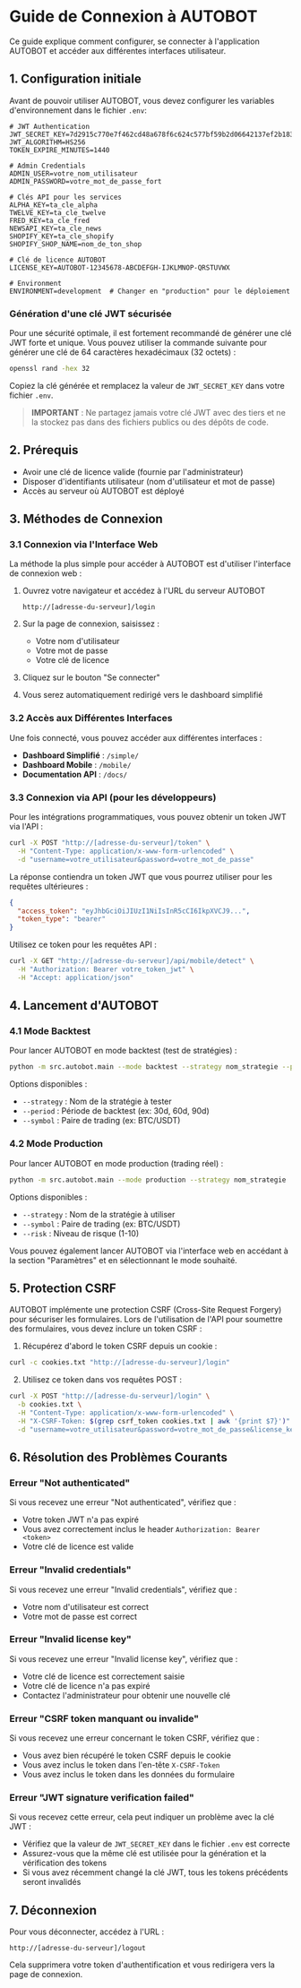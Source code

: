 # Guide de Connexion à AUTOBOT

Ce guide explique comment configurer, se connecter à l'application AUTOBOT et accéder aux différentes interfaces utilisateur.

## 1. Configuration initiale

Avant de pouvoir utiliser AUTOBOT, vous devez configurer les variables d'environnement dans le fichier `.env`:

```
# JWT Authentication
JWT_SECRET_KEY=7d2915c770e7f462cd48a678f6c624c577bf59b2d06642137ef2b183ea78fa0d
JWT_ALGORITHM=HS256
TOKEN_EXPIRE_MINUTES=1440

# Admin Credentials
ADMIN_USER=votre_nom_utilisateur
ADMIN_PASSWORD=votre_mot_de_passe_fort

# Clés API pour les services
ALPHA_KEY=ta_cle_alpha
TWELVE_KEY=ta_cle_twelve
FRED_KEY=ta_cle_fred
NEWSAPI_KEY=ta_cle_news
SHOPIFY_KEY=ta_cle_shopify
SHOPIFY_SHOP_NAME=nom_de_ton_shop

# Clé de licence AUTOBOT
LICENSE_KEY=AUTOBOT-12345678-ABCDEFGH-IJKLMNOP-QRSTUVWX

# Environment
ENVIRONMENT=development  # Changer en "production" pour le déploiement
```

### Génération d'une clé JWT sécurisée

Pour une sécurité optimale, il est fortement recommandé de générer une clé JWT forte et unique. Vous pouvez utiliser la commande suivante pour générer une clé de 64 caractères hexadécimaux (32 octets) :

```bash
openssl rand -hex 32
```

Copiez la clé générée et remplacez la valeur de `JWT_SECRET_KEY` dans votre fichier `.env`.

> **IMPORTANT** : Ne partagez jamais votre clé JWT avec des tiers et ne la stockez pas dans des fichiers publics ou des dépôts de code.

## 2. Prérequis

- Avoir une clé de licence valide (fournie par l'administrateur)
- Disposer d'identifiants utilisateur (nom d'utilisateur et mot de passe)
- Accès au serveur où AUTOBOT est déployé

## 3. Méthodes de Connexion

### 3.1 Connexion via l'Interface Web

La méthode la plus simple pour accéder à AUTOBOT est d'utiliser l'interface de connexion web :

1. Ouvrez votre navigateur et accédez à l'URL du serveur AUTOBOT
   ```
   http://[adresse-du-serveur]/login
   ```

2. Sur la page de connexion, saisissez :
   - Votre nom d'utilisateur
   - Votre mot de passe
   - Votre clé de licence

3. Cliquez sur le bouton "Se connecter"

4. Vous serez automatiquement redirigé vers le dashboard simplifié

### 3.2 Accès aux Différentes Interfaces

Une fois connecté, vous pouvez accéder aux différentes interfaces :

- **Dashboard Simplifié** : `/simple/`
- **Dashboard Mobile** : `/mobile/`
- **Documentation API** : `/docs/`

### 3.3 Connexion via API (pour les développeurs)

Pour les intégrations programmatiques, vous pouvez obtenir un token JWT via l'API :

```bash
curl -X POST "http://[adresse-du-serveur]/token" \
  -H "Content-Type: application/x-www-form-urlencoded" \
  -d "username=votre_utilisateur&password=votre_mot_de_passe"
```

La réponse contiendra un token JWT que vous pourrez utiliser pour les requêtes ultérieures :

```json
{
  "access_token": "eyJhbGciOiJIUzI1NiIsInR5cCI6IkpXVCJ9...",
  "token_type": "bearer"
}
```

Utilisez ce token pour les requêtes API :

```bash
curl -X GET "http://[adresse-du-serveur]/api/mobile/detect" \
  -H "Authorization: Bearer votre_token_jwt" \
  -H "Accept: application/json"
```

## 4. Lancement d'AUTOBOT

### 4.1 Mode Backtest

Pour lancer AUTOBOT en mode backtest (test de stratégies) :

```bash
python -m src.autobot.main --mode backtest --strategy nom_strategie --period 30d
```

Options disponibles :
- `--strategy` : Nom de la stratégie à tester
- `--period` : Période de backtest (ex: 30d, 60d, 90d)
- `--symbol` : Paire de trading (ex: BTC/USDT)

### 4.2 Mode Production

Pour lancer AUTOBOT en mode production (trading réel) :

```bash
python -m src.autobot.main --mode production --strategy nom_strategie
```

Options disponibles :
- `--strategy` : Nom de la stratégie à utiliser
- `--symbol` : Paire de trading (ex: BTC/USDT)
- `--risk` : Niveau de risque (1-10)

Vous pouvez également lancer AUTOBOT via l'interface web en accédant à la section "Paramètres" et en sélectionnant le mode souhaité.

## 5. Protection CSRF

AUTOBOT implémente une protection CSRF (Cross-Site Request Forgery) pour sécuriser les formulaires. Lors de l'utilisation de l'API pour soumettre des formulaires, vous devez inclure un token CSRF :

1. Récupérez d'abord le token CSRF depuis un cookie :
```bash
curl -c cookies.txt "http://[adresse-du-serveur]/login"
```

2. Utilisez ce token dans vos requêtes POST :
```bash
curl -X POST "http://[adresse-du-serveur]/login" \
  -b cookies.txt \
  -H "Content-Type: application/x-www-form-urlencoded" \
  -H "X-CSRF-Token: $(grep csrf_token cookies.txt | awk '{print $7}')" \
  -d "username=votre_utilisateur&password=votre_mot_de_passe&license_key=votre_cle_licence&csrf_token=$(grep csrf_token cookies.txt | awk '{print $7}')"
```

## 6. Résolution des Problèmes Courants

### Erreur "Not authenticated"

Si vous recevez une erreur "Not authenticated", vérifiez que :
- Votre token JWT n'a pas expiré
- Vous avez correctement inclus le header `Authorization: Bearer <token>`
- Votre clé de licence est valide

### Erreur "Invalid credentials"

Si vous recevez une erreur "Invalid credentials", vérifiez que :
- Votre nom d'utilisateur est correct
- Votre mot de passe est correct

### Erreur "Invalid license key"

Si vous recevez une erreur "Invalid license key", vérifiez que :
- Votre clé de licence est correctement saisie
- Votre clé de licence n'a pas expiré
- Contactez l'administrateur pour obtenir une nouvelle clé

### Erreur "CSRF token manquant ou invalide"

Si vous recevez une erreur concernant le token CSRF, vérifiez que :
- Vous avez bien récupéré le token CSRF depuis le cookie
- Vous avez inclus le token dans l'en-tête `X-CSRF-Token`
- Vous avez inclus le token dans les données du formulaire

### Erreur "JWT signature verification failed"

Si vous recevez cette erreur, cela peut indiquer un problème avec la clé JWT :
- Vérifiez que la valeur de `JWT_SECRET_KEY` dans le fichier `.env` est correcte
- Assurez-vous que la même clé est utilisée pour la génération et la vérification des tokens
- Si vous avez récemment changé la clé JWT, tous les tokens précédents seront invalidés

## 7. Déconnexion

Pour vous déconnecter, accédez à l'URL :
```
http://[adresse-du-serveur]/logout
```

Cela supprimera votre token d'authentification et vous redirigera vers la page de connexion.
